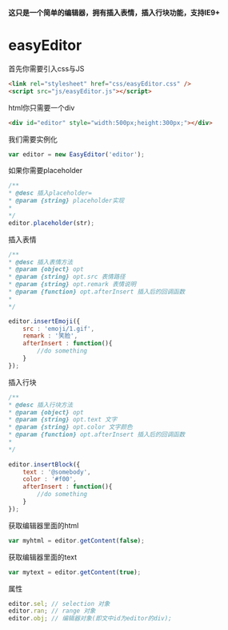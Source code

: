 **这只是一个简单的编辑器，拥有插入表情，插入行块功能，支持IE9+**

easyEditor
====================

首先你需要引入css与JS
```html
<link rel="stylesheet" href="css/easyEditor.css" />
<script src="js/easyEditor.js"></script>
```
html你只需要一个div
```html
<div id="editor" style="width:500px;height:300px;"></div>
```
我们需要实例化
```javascript
var editor = new EasyEditor('editor');
```
如果你需要placeholder
```javascript
/**
* @desc 插入placeholder=
* @param {string} placeholder实现
*
*/
editor.placeholder(str);
```
插入表情
```javascript
/**
* @desc 插入表情方法
* @param {object} opt 
* @param {string} opt.src 表情路径 
* @param {string} opt.remark 表情说明
* @param {function} opt.afterInsert 插入后的回调函数
*
*/

editor.insertEmoji({
	src : 'emoji/1.gif', 
	remark : '笑脸',
	afterInsert : function(){
		//do something
	}
});
```
插入行块
```javascript
/**
* @desc 插入行块方法
* @param {object} opt
* @param {string} opt.text 文字 
* @param {string} opt.color 文字颜色
* @param {function} opt.afterInsert 插入后的回调函数
*
*/
    
editor.insertBlock({
	text : '@somebody', 
	color : '#f00',
	afterInsert : function(){
		//do something
	}
});
```
获取编辑器里面的html
```javascript
var myhtml = editor.getContent(false);
```
获取编辑器里面的text
```javascript
var mytext = editor.getContent(true);
```
属性
```javascript
editor.sel; // selection 对象
editor.ran; // range 对象
editor.obj; // 编辑器对象(即文中id为editor的div);
```

